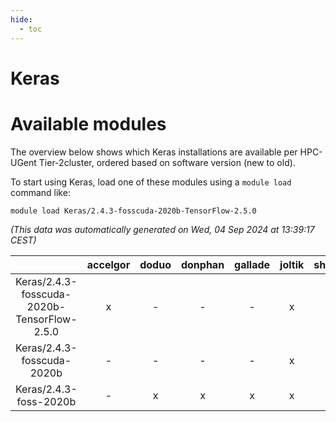 ```yaml
---
hide:
  - toc
---
```


Keras
=====

# Available modules


The overview below shows which Keras installations are available per HPC-UGent Tier-2cluster, ordered based on software version (new to old).

To start using Keras, load one of these modules using a `module load` command like:

```shell
module load Keras/2.4.3-fosscuda-2020b-TensorFlow-2.5.0
```

*(This data was automatically generated on Wed, 04 Sep 2024 at 13:39:17 CEST)*  

| |accelgor|doduo|donphan|gallade|joltik|shinx|skitty|
| :---: | :---: | :---: | :---: | :---: | :---: | :---: | :---: |
|Keras/2.4.3-fosscuda-2020b-TensorFlow-2.5.0|x|-|-|-|x|-|-|
|Keras/2.4.3-fosscuda-2020b|-|-|-|-|x|-|-|
|Keras/2.4.3-foss-2020b|-|x|x|x|x|-|x|

